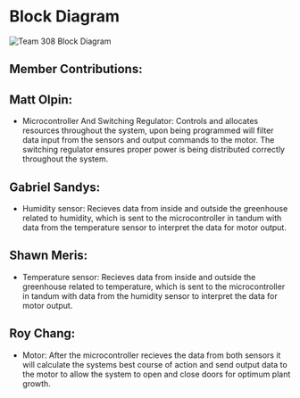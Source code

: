 # Block Diagram

![Team 308 Block Diagram](https://github.com/EGR314Team308/Team308.github.io/assets/156870072/9df75bfa-bb54-413f-95c1-f48b2de0cf36)

## Member Contributions:

## Matt Olpin:
- Microcontroller And Switching Regulator:
  Controls and allocates resources throughout the system, upon being programmed will filter data input from the sensors and output commands to the motor. The switching regulator ensures proper power is being distributed correctly throughout the system.

## Gabriel Sandys:
- Humidity sensor:
  Recieves data from inside and outside the greenhouse related to humidity, which is sent to the microcontroller in tandum with data from the temperature sensor to interpret the data for motor output.

## Shawn Meris:
- Temperature sensor:
  Recieves data from inside and outside the greenhouse related to temperature, which is sent to the microcontroller in tandum with data from the humidity sensor to interpret the data for motor output.

## Roy Chang:
- Motor:
  After the microcontroller recieves the data from both sensors it will calculate the systems best course of action and send output data to the motor to allow the system to open and close doors for optimum plant growth.
